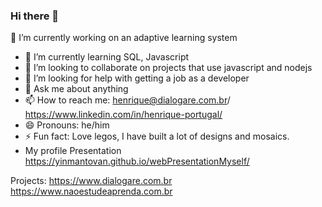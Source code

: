 ### Hi there 👋
🔭 I’m currently working on an adaptive learning system
- 🌱 I’m currently learning SQL, Javascript
- 👯 I’m looking to collaborate on projects that use javascript and nodejs
- 🤔 I’m looking for help with getting a job as a developer
- 💬 Ask me about anything
- 📫 How to reach me: henrique@dialogare.com.br/ https://www.linkedin.com/in/henrique-portugal/
- 😄 Pronouns: he/him
- ⚡ Fun fact: Love legos, I have built a lot of designs and mosaics.
- My profile Presentation https://yinmantovan.github.io/webPresentationMyself/


Projects:
https://www.dialogare.com.br
https://www.naoestudeaprenda.com.br


<!--
**yinmantovan/yinmantovan** is a ✨ _special_ ✨ repository because its `README.md` (this file) appears on your GitHub profile.

Here are some ideas to get you started:

- 🔭 I’m currently working on ...
- 🌱 I’m currently learning ...
- 👯 I’m looking to collaborate on ...
- 🤔 I’m looking for help with ...
- 💬 Ask me about ...
- 📫 How to reach me: ...
- 😄 Pronouns: ...
- ⚡ Fun fact: ...
-->
